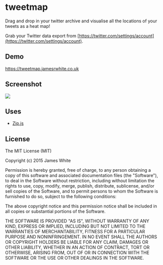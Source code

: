 tweetmap
============

Drag and drop in your twitter archive and visualise all the locations of your tweets as a heat map!

Grab your Twitter data export from [https://twitter.com/settings/account](https://twitter.com/settings/account).

Demo
-----

https://tweetmap.jamesrwhite.co.uk

Screenshot
-----------

![](https://raw.github.com/jamesrwhite/tweetmap/master/screenshot.png)

Uses
-----

- [Zip.js](http://gildas-lormeau.github.io/zip.js/)

License
--------

The MIT License (MIT)

Copyright (c) 2015 James White

Permission is hereby granted, free of charge, to any person obtaining a copy of
this software and associated documentation files (the "Software"), to deal in
the Software without restriction, including without limitation the rights to
use, copy, modify, merge, publish, distribute, sublicense, and/or sell copies of
the Software, and to permit persons to whom the Software is furnished to do so,
subject to the following conditions:

The above copyright notice and this permission notice shall be included in all
copies or substantial portions of the Software.

THE SOFTWARE IS PROVIDED "AS IS", WITHOUT WARRANTY OF ANY KIND, EXPRESS OR
IMPLIED, INCLUDING BUT NOT LIMITED TO THE WARRANTIES OF MERCHANTABILITY, FITNESS
FOR A PARTICULAR PURPOSE AND NONINFRINGEMENT. IN NO EVENT SHALL THE AUTHORS OR
COPYRIGHT HOLDERS BE LIABLE FOR ANY CLAIM, DAMAGES OR OTHER LIABILITY, WHETHER
IN AN ACTION OF CONTRACT, TORT OR OTHERWISE, ARISING FROM, OUT OF OR IN
CONNECTION WITH THE SOFTWARE OR THE USE OR OTHER DEALINGS IN THE SOFTWARE.
